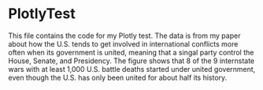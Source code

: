 # PlotlyTest
This file contains the code for my Plotly test. The data is from my paper about how the U.S. tends to get involved in international conflicts more often when its government is united, meaning that a singal party control the House, Senate, and Presidency. The figure shows that 8 of the 9 internstate wars with at least 1,000 U.S. battle deaths started under united government, even though the U.S. has only been united for about half its history.
